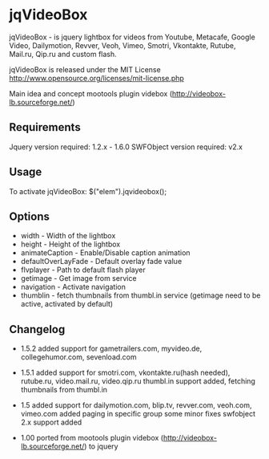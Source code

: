  jqVideoBox
===========
jqVideoBox - is jquery lightbox for videos from Youtube, Metacafe, Google Video, Dailymotion, Revver, Veoh, Vimeo, Smotri, Vkontakte, Rutube, Mail.ru, Qip.ru and custom flash.

jqVideoBox is released under the MIT License <http://www.opensource.org/licenses/mit-license.php>

Main idea and concept mootools plugin videbox (http://videobox-lb.sourceforge.net/)

Requirements
------------
Jquery version required: 1.2.x - 1.6.0
SWFObject version required: v2.x

Usage
-----
To activate jqVideoBox:
$("elem").jqvideobox();

Options
-------
 * width               - Width of the lightbox
 * height              - Height of the lightbox
 * animateCaption      - Enable/Disable caption animation
 * defaultOverLayFade  - Default overlay fade value
 * flvplayer           - Path to default flash player
 * getimage            - Get image from service
 * navigation          - Activate navigation
 * thumblin            - fetch thumbnails from thumbl.in service (getimage need to be active, activated by default) 


Changelog
---------
 - 1.5.2 added support for gametrailers.com, myvideo.de, collegehumor.com, sevenload.com
 
 - 1.5.1 added support for smotri.com, vkontakte.ru(hash needed), rutube.ru, video.mail.ru, video.qip.ru
   thumbl.in support added, fetching thumbnails from thumbl.in
   
 - 1.5 added support for dailymotion.com, blip.tv, revver.com, veoh.com, vimeo.com
   added paging in specific group
   some minor fixes
   swfobject 2.x support added
  
 - 1.00 ported from mootools plugin videbox (http://videobox-lb.sourceforge.net/) to jquery